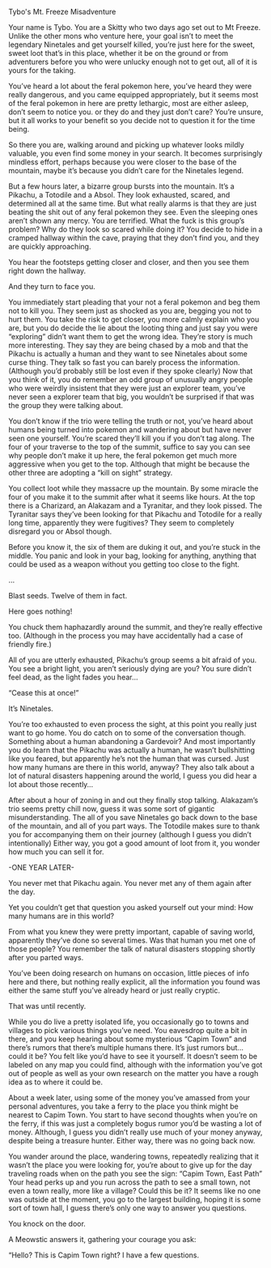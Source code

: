 Tybo's Mt. Freeze Misadventure

Your name is Tybo. You are a Skitty who two days ago set out to Mt Freeze. Unlike the other mons who venture here, your goal isn’t to meet the legendary Ninetales and get yourself killed, you’re just here for the sweet, sweet loot that’s in this place, whether it be on the ground or from adventurers before you who were unlucky enough not to get out, all of it is yours for the taking.

You’ve heard a lot about the feral pokemon here, you’ve heard they were really dangerous, and you came equipped appropriately, but it seems most of the feral pokemon in here are pretty lethargic, most are either asleep, don’t seem to notice you. or they do and they just don’t care? You’re unsure, but it all works to your benefit so you decide not to question it for the time being.

So there you are, walking around and picking up whatever looks mildly valuable, you even find some money in your search. It becomes surprisingly mindless effort, perhaps because you were closer to the base of the mountain, maybe it’s because you didn’t care for the Ninetales legend.

But a few hours later, a bizarre group bursts into the mountain. It’s a Pikachu, a Totodile and a Absol. They look exhausted, scared, and determined all at the same time. But what really alarms is that they are just beating the shit out of any feral pokemon they see. Even the sleeping ones aren’t shown any mercy. You are terrified. What the fuck is this group’s problem? Why do they look so scared while doing it? You decide to hide in a cramped hallway within the cave, praying that they don’t find you, and they are quickly approaching.

You hear the footsteps getting closer and closer, and then you see them right down the hallway.

And they turn to face you.

You immediately start pleading that your not a feral pokemon and beg them not to kill you. They seem just as shocked as you are, begging you not to hurt them. You take the risk to get closer, you more calmly explain who you are, but you do decide the lie about the looting thing and just say you were “exploring” didn’t want them to get the wrong idea. They’re story is much more interesting. They say they are being chased by a mob and that the Pikachu is actually a human and they want to see Ninetales about some curse thing. They talk so fast you can barely process the information. (Although you’d probably still be lost even if they spoke clearly) Now that you think of it, you do remember an odd group of unusually angry people who were weirdly insistent that they were just an explorer team, you’ve never seen a explorer team that big, you wouldn’t be surprised if that was the group they were talking about.

You don’t know if the trio were telling the truth or not, you’ve heard about humans being turned into pokemon and wandering about but have never seen one yourself. You’re scared they’ll kill you if you don’t tag along. The four of your traverse to the top of the summit, suffice to say you can see why people don’t make it up here, the feral pokemon get much more aggressive when you get to the top. Although that might be because the other three are adopting a “kill on sight” strategy. 

You collect loot while they massacre up the mountain. By some miracle the four of you make it to the summit after what it seems like hours. At the top there is a Charizard, an Alakazam and a Tyranitar, and they look pissed. The Tyranitar says they’ve been looking for that Pikachu and Totodile for a really long time, apparently they were fugitives? They seem to completely disregard you or Absol though.

Before you know it, the six of them are duking it out, and you’re stuck in the middle. You panic and look in your bag, looking for anything, anything that could be used as a weapon without you getting too close to the fight.

…

Blast seeds. Twelve of them in fact.

Here goes nothing!

You chuck them haphazardly around the summit, and they’re really effective too. (Although in the process you may have accidentally had a case of friendly fire.)

All of you are utterly exhausted, Pikachu’s group seems a bit afraid of you. You see a bright light, you aren’t seriously dying are you? You sure didn’t feel dead, as the light fades you hear…

“Cease this at once!”

It’s Ninetales.

You’re too exhausted to even process the sight, at this point you really just want to go home. You do catch on to some of the conversation though. Something about a human abandoning a Gardevoir? And most importantly you do learn that the Pikachu was actually a human, he wasn’t bullshitting like you feared, but apparently he’s not the human that was cursed. Just how many humans are there in this world, anyway? They also talk about a lot of natural disasters happening around the world, I guess you did hear a lot about those recently…

After about a hour of zoning in and out they finally stop talking. Alakazam’s trio seems pretty chill now, guess it was some sort of gigantic misunderstanding. The all of you save Ninetales go back down to the base of the mountain, and all of you part ways. The Totodile makes sure to thank you for accompanying them on their journey (although I guess you didn’t intentionally) Either way, you got a good amount of loot from it, you wonder how much you can sell it for.

-ONE YEAR LATER-

You never met that Pikachu again. You never met any of them again after the day.

Yet you couldn’t get that question you asked yourself out your mind: How many humans are in this world?

From what you knew they were pretty important, capable of saving world, apparently they’ve done so several times. Was that human you met one of those people? You remember the talk of natural disasters stopping shortly after you parted ways.

You’ve been doing research on humans on occasion, little pieces of info here and there, but nothing really explicit, all the information you found was either the same stuff you’ve already heard or just really cryptic. 

That was until recently. 

While you do live a pretty isolated life, you occasionally go to towns and villages to pick various things you’ve need. You eavesdrop quite a bit in there, and you keep hearing about some mysterious “Capim Town” and there’s rumors that there’s multiple humans there. It’s just rumors but… could it be? You felt like you’d have to see it yourself. It doesn’t seem to be labeled on any map you could find, although with the information you’ve got out of people as well as your own research on the matter you have a rough idea as to where it could be.

About a week later, using some of the money you’ve amassed from your personal adventures, you take a ferry to the place you think might be nearest to Capim Town. You start to have second thoughts when you’re on the ferry, if this was just a completely bogus rumor you’d be wasting a lot of money. Although, I guess you didn’t really use much of your money anyway, despite being a treasure hunter. Either way, there was no going back now.

You wander around the place, wandering towns, repeatedly realizing that it wasn’t the place you were looking for, you’re about to give up for the day traveling roads when on the path you see the sign: “Capim Town, East Path” Your head perks up and you run across the path to see a small town, not even a town really, more like a village? Could this be it? It seems like no one was outside at the moment, you go to the largest building, hoping it is some sort of town hall, I guess there’s only one way to answer you questions.

You knock on the door.

A Meowstic answers it, gathering your courage you ask:

“Hello? This is Capim Town right? I have a few questions.